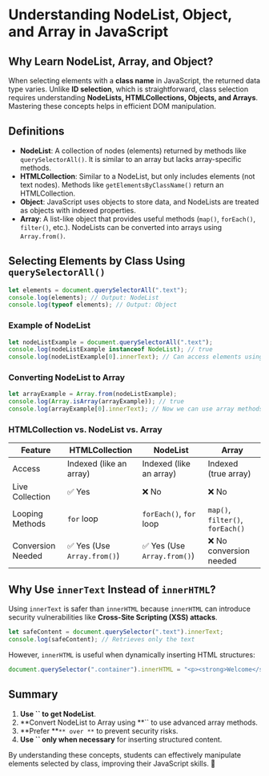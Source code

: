 # Understanding NodeList, Object, and Array in JavaScript

## Why Learn NodeList, Array, and Object?

When selecting elements with a **class name** in JavaScript, the returned data type varies. Unlike **ID selection**, which is straightforward, class selection requires understanding **NodeLists, HTMLCollections, Objects, and Arrays**. Mastering these concepts helps in efficient DOM manipulation.

## Definitions

- **NodeList**: A collection of nodes (elements) returned by methods like `querySelectorAll()`. It is similar to an array but lacks array-specific methods.
- **HTMLCollection**: Similar to a NodeList, but only includes elements (not text nodes). Methods like `getElementsByClassName()` return an HTMLCollection.
- **Object**: JavaScript uses objects to store data, and NodeLists are treated as objects with indexed properties.
- **Array**: A list-like object that provides useful methods (`map()`, `forEach()`, `filter()`, etc.). NodeLists can be converted into arrays using `Array.from()`.

## Selecting Elements by Class Using `querySelectorAll()`

```javascript
let elements = document.querySelectorAll(".text");
console.log(elements); // Output: NodeList
console.log(typeof elements); // Output: Object
```

### Example of NodeList

```javascript
let nodeListExample = document.querySelectorAll(".text");
console.log(nodeListExample instanceof NodeList); // true
console.log(nodeListExample[0].innerText); // Can access elements using index
```

### Converting NodeList to Array

```javascript
let arrayExample = Array.from(nodeListExample);
console.log(Array.isArray(arrayExample)); // true
console.log(arrayExample[0].innerText); // Now we can use array methods
```

### HTMLCollection vs. NodeList vs. Array

| Feature           | HTMLCollection             | NodeList                   | Array                            |
| ----------------- | -------------------------- | -------------------------- | -------------------------------- |
| Access            | Indexed (like an array)    | Indexed (like an array)    | Indexed (true array)             |
| Live Collection   | ✅ Yes                      | ❌ No                       | ❌ No                             |
| Looping Methods   | `for` loop                 | `forEach()`, `for` loop    | `map()`, `filter()`, `forEach()` |
| Conversion Needed | ✅ Yes (Use `Array.from()`) | ✅ Yes (Use `Array.from()`) | ❌ No conversion needed           |

## Why Use `innerText` Instead of `innerHTML`?

Using `innerText` is safer than `innerHTML` because `innerHTML` can introduce security vulnerabilities like **Cross-Site Scripting (XSS) attacks**.

```javascript
let safeContent = document.querySelector(".text").innerText;
console.log(safeContent); // Retrieves only the text
```

However, `innerHTML` is useful when dynamically inserting HTML structures:

```javascript
document.querySelector(".container").innerHTML = "<p><strong>Welcome</strong> to JavaScript</p>";
```

## Summary

1. **Use ****\`\`**** to get NodeList**.
2. \*\*Convert NodeList to Array using \*\*\`\` to use advanced array methods.
3. \*\*Prefer \*\*`** over **` to prevent security risks.
4. **Use ****\`\`**** only when necessary** for inserting structured content.

By understanding these concepts, students can effectively manipulate elements selected by class, improving their JavaScript skills. 🚀

